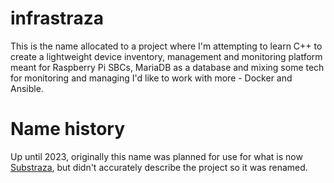 # infrastraza
This is the name allocated to a project where I'm attempting to learn C++ to create a lightweight device inventory, management and monitoring platform meant for Raspberry Pi SBCs, MariaDB as a database and mixing some tech for monitoring and managing I'd like to work with more - Docker and Ansible.

# Name history
Up until 2023, originally this name was planned for use for what is now [Substraza](https://github.com/lsward-netwkr/substraza), but didn't accurately describe the project so it was renamed.
